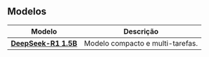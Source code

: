## Modelos

| Modelo | Descrição |
|--------|-----------|
| **[DeepSeek-R1 1.5B](./deepSeek/deepSeekR1-1B.md)**         | Modelo compacto e multi-tarefas. |
